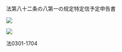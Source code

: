 法第八十二条の八第一の规定特定信予定申告書

![](https://www.nta.go.jp/tmp/b481cff5-c7e3-4885-b920-21ea43ad03b9/images/dd44b72d3bdd326c10f25223a958024d66299b209f504c4ddf803b274bb857ab.jpg)

![](https://www.nta.go.jp/tmp/b481cff5-c7e3-4885-b920-21ea43ad03b9/images/1c88d9e2af006e48e8585dd9ea3d45103d625120aa290c93e58f6aba948f5297.jpg)

法0301-1704